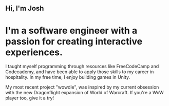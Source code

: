 ## Hi, I'm Josh

# I'm a software engineer with a passion for creating interactive experiences.

I taught myself programming through resources like FreeCodeCamp and Codecademy, and have been able to apply those skills to my career in hospitality. In my free time, I enjoy building games in Unity.

My most recent project "wowdle", was inspired by my current obsession with the new Dragonflight expansion of World of Warcraft. If you're a WoW player too, give it a try!
